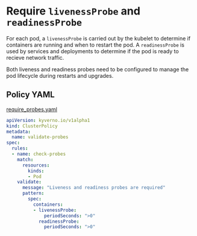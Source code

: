 # Require `livenessProbe` and `readinessProbe`

For each pod, a `livenessProbe` is carried out by the kubelet to determine if containers are running and when to restart the pod. A `readinessProbe` is used by services and deployments to determine if the pod is ready to recieve network traffic. 

Both liveness and readiness probes need to be configured to manage the pod lifecycle during restarts and upgrades.

## Policy YAML 

[require_probes.yaml](best_practices/require_probes.yaml)

````yaml
apiVersion: kyverno.io/v1alpha1
kind: ClusterPolicy
metadata:
  name: validate-probes
spec:
  rules:
  - name: check-probes
    match:
      resources:
        kinds:
        - Pod
    validate:
      message: "Liveness and readiness probes are required"
      pattern:
        spec:
          containers:
          - livenessProbe:
              periodSeconds: ">0"      
            readinessProbe:
              periodSeconds: ">0"

````

